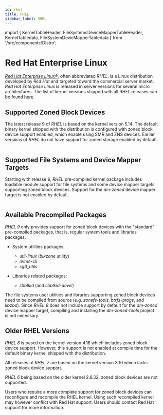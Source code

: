 ```yaml
---
id: rhel
title: RHEL
sidebar_label: RHEL
---
```


import {
KernelTableHeader,
FileSystemsDeviceMapperTableHeader,
KernelTabledata,
FileSystemDevicMapperTabledata
} from '/src/components/Distro';

# Red Hat Enterprise Linux

*<a href="https://www.redhat.com/" target="_blank"> Red Hat Enterprise
Linux&reg;</a>*, often abbreviated *RHEL*, is a Linux distribution
developed by *Red Hat* and targeted toward the commercial server market.
*Red Hat Enterprise Linux* is released in server versions for several
micro architectures.
The list of kernel versions shipped with all RHEL releases can be
found <a href="https://access.redhat.com/articles/3078" target="_blank">
here</a>.

## Supported Zoned Block Devices

The latest release 9 of *RHEL* is based on the kernel version 5.14. The default
binary kernel shipped with the distribution is configured with zoned block
device support enabled, which enable using SMR and ZNS devices. Earlier versions
of *RHEL* do not have support for zoned storage enabled by default.

<div>
    <table class="table-dist">
        <KernelTableHeader></KernelTableHeader>
        <KernelTabledata></KernelTabledata>
    </table>
</div>

## Supported File Systems and Device Mapper Targets

Starting with release 9, *RHEL* pre-compiled kernel package includes loadable
module support for file systems and some device mapper targets supporting zoned
block devices. Support for the *dm-zoned* device mapper target is not enabled by
default.

<div>
    <table class="table-dist">
        <FileSystemsDeviceMapperTableHeader>
        </FileSystemsDeviceMapperTableHeader>
        <FileSystemDevicMapperTabledata>
        </FileSystemDevicMapperTabledata>
    </table>
</div>

## Available Precompiled Packages

*RHEL 9* only provides support for zoned block devices with the "standard"
pre-compiled packages, that is, regular system tools and libraries packages.

* System utilities packages:
    - *util-linux* (*blkzone* utility)
    - *nvme-cli*
    - *sg3_utils*

* Libraries related packages:
    - *libblkid* (and *libblkid-devel*)

The file systems user utilities and libraries supporting zoned block devices
need to be compiled from source (e.g. *zonefs-tools*, *btrfs-progs*, and
*libzbd*). Since *RHEL 9* does not include support by default for the *dm-zoned*
device mapper target, compiling and installing the *dm-zoned-tools* project is
not necessary.

## Older RHEL Versions

*RHEL 8* is based on the kernel version 4.18 which includes zoned block device
support. However, this support is not enabled at compile time for the default
binary kernel shipped with the distribution.

All releases of *RHEL 7* are based on the kernel version 3.10 which lacks zoned
block device support.

*RHEL 6* being based on the older kernel 2.6.32, zoned block devices are
not supported.

Users who require a more complete support for zoned block devices can
reconfigure and recompile the RHEL kernel. Using such recompiled kernel may
however conflict with Red Hat support. Users should contact Red Hat support for
more information.
